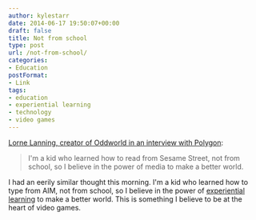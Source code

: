 ```yaml
---
author: kylestarr
date: 2014-06-17 19:50:07+00:00
draft: false
title: Not from school
type: post
url: /not-from-school/
categories:
- Education
postFormat:
- Link
tags:
- education
- experiential learning
- technology
- video games
---
```


[Lorne Lanning, creator of Oddworld in an interview with Polygon](http://www.polygon.com/2014/6/17/5816546/oddword-lorne-lanning-new-n-tasty-e3-sony-playstation):


<blockquote>I'm a kid who learned how to read from Sesame Street, not from school, so I believe in the power of media to make a better world.</blockquote>


I had an eerily similar thought this morning. I'm a kid who learned how to type from AIM, not from school, so I believe in the power of [experiential learning](http://en.m.wikipedia.org/wiki/Experiential_learning) to make a better world. This is something I believe to be at the heart of video games.

